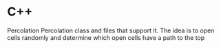 # C++
Percolation
Percolation class and files that support it. The idea is to open cells randomly and determine which open cells have a path to the top
